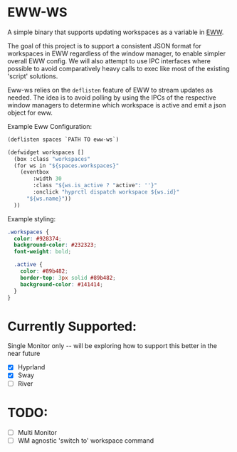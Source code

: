 # EWW-WS

A simple binary that supports updating workspaces as a variable in [EWW](https://github.com/elkowar/eww/).

The goal of this project is to support a consistent JSON format for workspaces in EWW regardless of the window manager, to enable simpler overall EWW config. We will also attempt to use IPC interfaces where possible
to avoid comparatively heavy calls to exec like most of the existing 'script' solutions.

Eww-ws relies on the `deflisten` feature of EWW to stream updates as needed. The idea is to avoid polling by using the IPCs of the respective window managers to determine which workspace is active and emit a json object for eww.

Example Eww Configuration:

``` lisp
(deflisten spaces `PATH TO eww-ws`)

(defwidget workspaces []
  (box :class "workspaces"
  (for ws in "${spaces.workspaces}"
    (eventbox
        :width 30
        :class "${ws.is_active ? "active": ''}"
        :onclick "hyprctl dispatch workspace ${ws.id}"
      "${ws.name}"))
  ))

```

Example styling:

```scss
.workspaces {
  color: #928374;
  background-color: #232323;
  font-weight: bold;

  .active {
    color: #89b482;
    border-top: 3px solid #89b482;
    background-color: #141414;
  }
}
```

# Currently Supported:

Single Monitor only -- will be exploring how to support this better in the near future

- [x] Hyprland
- [x] Sway
- [ ] River

# TODO:

- [ ] Multi Monitor
- [ ] WM agnostic 'switch to' workspace command
